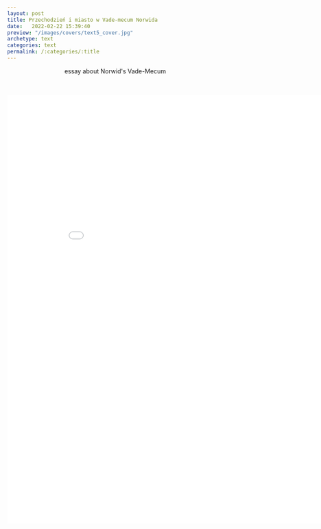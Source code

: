 ```yaml
---
layout: post
title: Przechodzień i miasto w Vade-mecum Norwida
date:   2022-02-22 15:39:40
preview: "/images/covers/text5_cover.jpg"
archetype: text
categories: text
permalink: /:categories/:title
---
```

<center>
essay about Norwid's Vade-Mecum
<br/>
<br/>
<br/>

<embed src="\images\pdf\vade-mecum.pdf" width="888" height="1000" 
 type="application/pdf">

</center>
